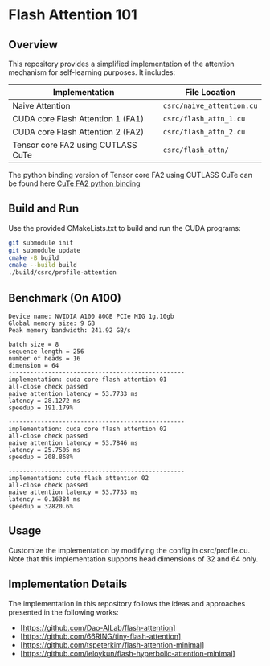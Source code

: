 # Flash Attention 101

## Overview

This repository provides a simplified implementation of the attention mechanism for self-learning purposes. It includes:

| Implementation | File Location |
|----------------|---------------|
| Naive Attention | `csrc/naive_attention.cu` |
| CUDA core Flash Attention 1 (FA1) | `csrc/flash_attn_1.cu` |
| CUDA core Flash Attention 2 (FA2) | `csrc/flash_attn_2.cu` |
| Tensor core FA2 using CUTLASS CuTe | `csrc/flash_attn/` |

The python binding version of Tensor core FA2 using CUTLASS CuTe can be found here [CuTe FA2 python binding](https://github.com/HuyNguyen-hust/cute-flash-attn-101)

## Build and Run
Use the provided CMakeLists.txt to build and run the CUDA programs:

```bash
git submodule init
git submodule update
cmake -B build
cmake --build build
./build/csrc/profile-attention
```

## Benchmark (On A100)
```
Device name: NVIDIA A100 80GB PCIe MIG 1g.10gb
Global memory size: 9 GB
Peak memory bandwidth: 241.92 GB/s

batch size = 8
sequence length = 256
number of heads = 16
dimension = 64
-------------------------------------------------
implementation: cuda core flash attention 01
all-close check passed
naive attention latency = 53.7733 ms
latency = 28.1272 ms
speedup = 191.179%

-------------------------------------------------
implementation: cuda core flash attention 02
all-close check passed
naive attention latency = 53.7846 ms
latency = 25.7505 ms
speedup = 208.868%

-------------------------------------------------
implementation: cute flash attention 02
all-close check passed
naive attention latency = 53.7733 ms
latency = 0.16384 ms
speedup = 32820.6%
```

## Usage
Customize the implementation by modifying the config in csrc/profile.cu. Note that this implementation supports head dimensions of 32 and 64 only.

## Implementation Details
The implementation in this repository follows the ideas and approaches presented in the following works:

- [https://github.com/Dao-AILab/flash-attention]
- [https://github.com/66RING/tiny-flash-attention]
- [https://github.com/tspeterkim/flash-attention-minimal]
- [https://github.com/leloykun/flash-hyperbolic-attention-minimal]
